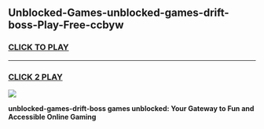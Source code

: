 
## Unblocked-Games-unblocked-games-drift-boss-Play-Free-ccbyw
<h3>
<a href="https://premium76.site?title=unblocked-games-drift-boss&ref=22A">CLICK TO PLAY</a></h3>
<hr>

<h3>
<a href="https://premium76.site?title=unblocked-games-drift-boss&ref=22A">CLICK 2 PLAY</a>
  
</h3>

<a href="https://premium76.site?title=unblocked-games-drift-boss&ref=22A"><img src="https://clearcache.store/games.png"></a>


**unblocked-games-drift-boss games unblocked: Your Gateway to Fun and Accessible Online Gaming**
